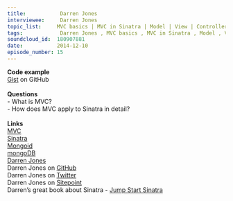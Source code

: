 ```yaml
--- 
title:           Darren Jones 
interviewee:     Darren Jones 
topic_list:     MVC basics | MVC in Sinatra | Model | View | Controller
tags:            Darren Jones , MVC basics , MVC in Sinatra , Model , View , Controller
soundcloud_id:  180907881
date:           2014-12-10
episode_number: 15
---
```


<p class="show_notes_display"><b>Code example</b><br><a rel="nofollow" target="_blank" href="https://gist.github.com/anonymous/2aead0f0e437d7b4aa26">Gist</a> on GitHub<br><br><b>Questions</b><br>- What is MVC?<br>- How does MVC apply to Sinatra in detail?<br><br><b>Links</b><br><a rel="nofollow" target="_blank" href="http://en.wikipedia.org/wiki/Model%E2%80%93view%E2%80%93controller">MVC</a><br><a rel="nofollow" target="_blank" href="http://www.sinatrarb.com/">Sinatra</a><br><a rel="nofollow" target="_blank" href="http://mongoid.org/en/mongoid/index.html">Mongoid</a><br><a rel="nofollow" target="_blank" href="https://www.mongodb.org/">mongoDB</a><br><a rel="nofollow" target="_blank" href="http://daz4126.com/">Darren Jones</a><br>Darren Jones on <a rel="nofollow" target="_blank" href="https://github.com/daz4126">GitHub</a><br>Darren Jones on <a rel="nofollow" target="_blank" href="https://twitter.com/daz4126">Twitter</a><br>Darren Jones on <a rel="nofollow" target="_blank" href="http://www.sitepoint.com/author/djones/">Sitepoint</a><br>Darren’s great book about Sinatra - <a rel="nofollow" target="_blank" href="http://www.amazon.com/Jump-Start-Sinatra-Darren-Jones/dp/0987332147">Jump Start Sinatra</a><br><br><br><br><br><br><br><br><br></p>
